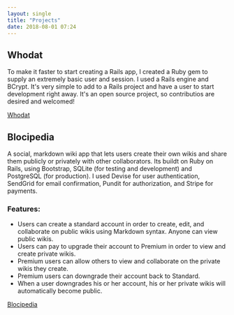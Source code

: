 ```yaml
---
layout: single
title: "Projects"
date: 2018-08-01 07:24
---
```


## Whodat ##
To make it faster to start creating a Rails app, I created a Ruby gem to supply an extremely basic user and session. I used a Rails engine and BCrypt. It's very simple to add to a Rails project and have a user to start development right away. It's an open source project, so contributios are desired and welcomed!

[Whodat](https://github.com/bperlik/whodat)

## Blocipedia ##
A social, markdown wiki app that lets users create their own wikis and share them publicly or privately with other collaborators. Its buildt on Ruby on Rails, using Bootstrap, SQLite (for testing and development) and PostgreSQL (for production).  I used Devise for user authentication, SendGrid for email confirmation, Pundit for authorization, and Stripe for payments.

### Features: ###
* Users can create a standard account in order to create, edit, and collaborate on public wikis using Markdown syntax. Anyone can view public wikis.
* Users can pay to upgrade their account to Premium in order to view and create private wikis.
* Premium users can allow others to view and collaborate on the private wikis they create.
* Premium users can downgrade their account back to Standard.
* When a user downgrades his or her account, his or her private wikis will automatically become public.


[Blocipedia](https://blocipedia-bperlik.herokuapp.com/)